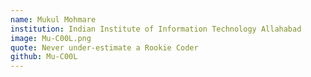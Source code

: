 ```yaml
---
name: Mukul Mohmare
institution: Indian Institute of Information Technology Allahabad
image: Mu-C00L.png 
quote: Never under-estimate a Rookie Coder
github: Mu-C00L
---
```

